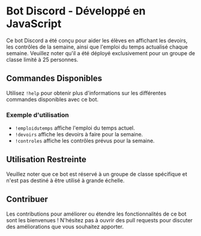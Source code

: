 # Bot Discord - Développé en JavaScript

Ce bot Discord a été conçu pour aider les élèves en affichant les devoirs, les contrôles de la semaine, ainsi que l'emploi du temps actualisé chaque semaine. Veuillez noter qu'il a été déployé exclusivement pour un groupe de classe limité à 25 personnes.

## Commandes Disponibles

Utilisez `!help` pour obtenir plus d'informations sur les différentes commandes disponibles avec ce bot.

### Exemple d'utilisation

- `!emploidutemps` affiche l'emploi du temps actuel.
- `!devoirs` affiche les devoirs à faire pour la semaine.
- `!controles` affiche les contrôles prévus pour la semaine.

## Utilisation Restreinte

Veuillez noter que ce bot est réservé à un groupe de classe spécifique et n'est pas destiné à être utilisé à grande échelle.

## Contribuer

Les contributions pour améliorer ou étendre les fonctionnalités de ce bot sont les bienvenues ! N'hésitez pas à ouvrir des pull requests pour discuter des améliorations que vous souhaitez apporter.
